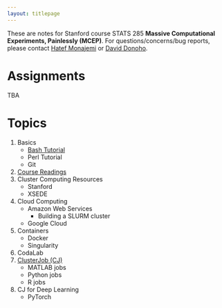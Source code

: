 ```yaml
---
layout: titlepage
---
```


These are notes for Stanford course STATS 285 **Massive Computational Experiments, Painlessly (MCEP)**. For questions/concerns/bug reports, please contact [Hatef Monajemi](http://web.stanford.edu/~monajemi/) or [David Donoho](https://profiles.stanford.edu/david-donoho).

# [](#hw)Assignments
TBA

# [](#topics)Topics

1.  Basics
	- [Bash Tutorial](bash-tutorial)
	- Perl Tutorial
    - Git
1.  [Course Readings](readings)
1.  Cluster Computing Resources
    - Stanford 
    - XSEDE 
1.  Cloud Computing 
    - Amazon Web Services
        - Building a SLURM cluster
    - Google Cloud
1.  Containers
    - Docker 
    - Singularity 
1.  CodaLab
1.  [ClusterJob (CJ)](http://clusterjob.org)
	- MATLAB jobs
    - Python jobs
    - R jobs
1.  CJ for Deep Learning
    - PyTorch


